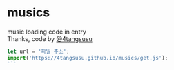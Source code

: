 # musics
music loading code in entry <br>
Thanks, code by [@4tangsusu](https://github.com/4tangsusu) <br>

````js
let url = '파일 주소';
import('https://4tangsusu.github.io/musics/get.js');
```
